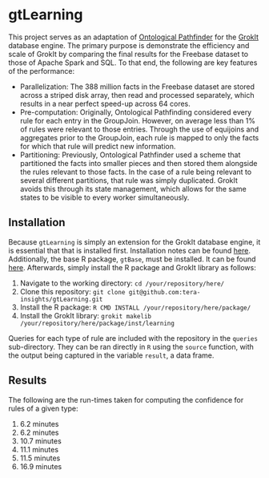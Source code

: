 gtLearning
=========

This project serves as an adaptation of [Ontological Pathfinder](https://bitbucket.org/datasci/ontological-pathfinding) for the [GrokIt](https://github.com/tera-insights/grokit) database engine. The primary purpose is demonstrate the efficiency and scale of GrokIt by comparing the final results for the Freebase dataset to those of Apache Spark and SQL. To that end, the following are key features of the performance:

 - Parallelization: The 388 million facts in the Freebase dataset are stored across a striped disk array, then read and processed separately, which results in a near perfect speed-up across 64 cores.
 - Pre-computation: Originally, Ontological Pathfinding considered every rule for each entry in the GroupJoin. However, on average less than 1% of rules were relevant to those entries. Through the use of equijoins and aggregates prior to the GroupJoin, each rule is mapped to only the facts for which that rule will predict new information.
 - Partitioning: Previously, Ontological Pathfinder used a scheme that partitioned the facts into smaller pieces and then stored them alongside the rules relevant to those facts. In the case of a rule being relevant to several different partitions, that rule was simply duplicated. GrokIt avoids this through its state management, which allows for the same states to be visible to every worker simultaneously.

Installation
-------------

Because `gtLearning` is simply an extension for the GrokIt database engine, it is essential that that is installed first. Installation notes can be found [here](https://github.com/tera-insights/grokit/blob/master/README). Additionally, the base R package, `gtBase`, must be installed. It can be found [here](https://github.com/tera-insights/gtBase). Afterwards, simply install the R package and GrokIt library as follows:

1. Navigate to the working directory: `cd /your/repository/here/`
2. Clone this repository: `git clone git@github.com:tera-insights/gtLearning.git`
3. Install the R package: `R CMD INSTALL /your/repository/here/package/`
4. Install the GrokIt library: `grokit makelib /your/repository/here/package/inst/learning`

Queries for each type of rule are included with the repository in the `queries` sub-directory. They can be ran directly in `R` using the `source` function, with the output being captured in the variable `result`, a data frame.

Results
--------

The following are the run-times taken for computing the confidence for rules of a given type:

1. 6.2 minutes
2. 6.2 minutes
3. 10.7 minutes
4. 11.1 minutes
5. 11.5 minutes
6. 16.9 minutes

